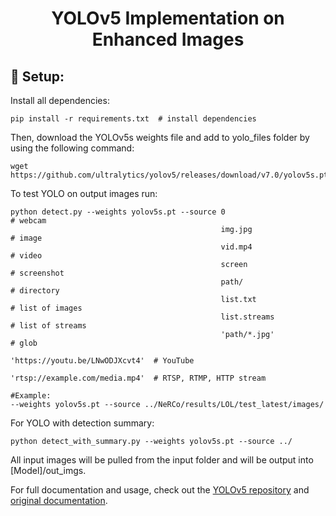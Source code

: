 <div align="center">

# YOLOv5 Implementation on Enhanced Images

<div align="left">

## 🔎 Setup:
Install all dependencies:
```
pip install -r requirements.txt  # install dependencies
```
Then, download the YOLOv5s weights file and add to yolo_files folder by using the following command:
```
wget https://github.com/ultralytics/yolov5/releases/download/v7.0/yolov5s.pt
```
To test YOLO on output images run:
```
python detect.py --weights yolov5s.pt --source 0                                                # webcam
                                               img.jpg                         # image
                                               vid.mp4                         # video
                                               screen                          # screenshot
                                               path/                           # directory
                                               list.txt                        # list of images
                                               list.streams                    # list of streams
                                               'path/*.jpg'                    # glob
                                               'https://youtu.be/LNwODJXcvt4'  # YouTube
                                               'rtsp://example.com/media.mp4'  # RTSP, RTMP, HTTP stream

#Example:
--weights yolov5s.pt --source ../NeRCo/results/LOL/test_latest/images/
```
For YOLO with detection summary:
```
python detect_with_summary.py --weights yolov5s.pt --source ../
```
All input images will be pulled from the input folder and will be output into [Model]/out_imgs.

For full documentation and usage, check out the [YOLOv5 repository](https://github.com/ultralytics/yolov5?tab=readme-ov-file) and [original documentation](https://docs.ultralytics.com/yolov5/quickstart_tutorial/#inference-with-pytorch-hub).